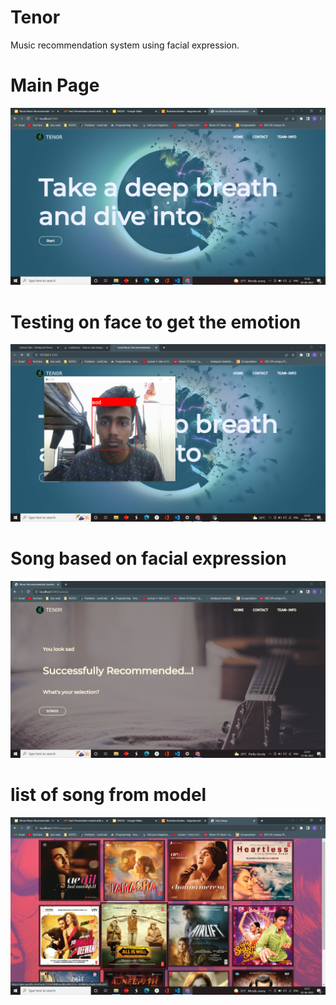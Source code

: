 # Tenor
Music recommendation system using facial expression.

# Main Page
![Main page](img.png)

# Testing on face to get the emotion
![Main page](img2.PNG)

# Song based on facial expression
![Main page](img1.png)

# list of song from model
![Main page](img3.png)
